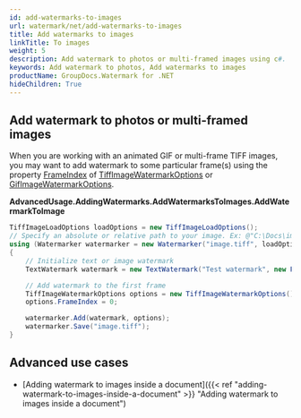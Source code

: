 ```yaml
---
id: add-watermarks-to-images
url: watermark/net/add-watermarks-to-images
title: Add watermarks to images
linkTitle: To images
weight: 5
description: Add watermark to photos or multi-framed images using c#.
keywords: Add watermark to photos, Add watermarks to images
productName: GroupDocs.Watermark for .NET
hideChildren: True
---
```

## Add watermark to photos or multi-framed images

When you are working with an animated GIF or multi-frame TIFF images, you may want to add watermark to some particular frame(s) using the property [FrameIndex](https://reference.groupdocs.com/net/watermark/groupdocs.watermark.options.image/multiframeimagewatermarkoptions/properties/frameindex) of [TiffImageWatermarkOptions](https://reference.groupdocs.com/net/watermark/groupdocs.watermark.options.image/tiffimagewatermarkoptions) or [GifImageWatermarkOptions](https://reference.groupdocs.com/net/watermark/groupdocs.watermark.options.image/gifimagewatermarkoptions).

**AdvancedUsage.AddingWatermarks.AddWatermarksToImages.AddWatermarkToImage**

```csharp
TiffImageLoadOptions loadOptions = new TiffImageLoadOptions();
// Specify an absolute or relative path to your image. Ex: @"C:\Docs\image.tiff"
using (Watermarker watermarker = new Watermarker("image.tiff", loadOptions))
{
    // Initialize text or image watermark
    TextWatermark watermark = new TextWatermark("Test watermark", new Font("Arial", 19));

    // Add watermark to the first frame
    TiffImageWatermarkOptions options = new TiffImageWatermarkOptions();
    options.FrameIndex = 0;

    watermarker.Add(watermark, options);
    watermarker.Save("image.tiff");
}
```

## Advanced use cases

* [Adding watermark to images inside a document]({{< ref "adding-watermark-to-images-inside-a-document" >}} "Adding watermark to images inside a document")

